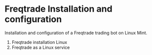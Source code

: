 # Freqtrade Installation and configuration
Installation and configuration of a Freqtrade trading bot on Linux Mint.

1. Freqtrade installation Linux
2. Freqtrade as a Linux service


